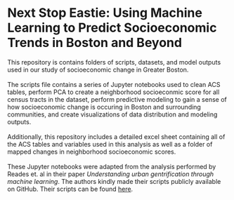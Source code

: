 # Next Stop Eastie: Using Machine Learning to Predict Socioeconomic Trends in Boston and Beyond
This repository is contains folders of scripts, datasets, and model outputs used in our study of socioeconomic change in Greater Boston. <br><br>
The scripts file contains a series of Jupyter notebooks used to clean ACS tables, perform PCA to create a neighborhood socioeconmic score for all 
census tracts in the dataset, perform predictive modeling to gain a sense of how socioeconomic change is occuring in Boston and surrounding communities,
and create visualizations of data distribution and modeling outputs. <br><br>
Additionally, this repository includes a detailed excel sheet containing all of the ACS tables and variables used in this analysis as well as a folder
of mapped changes in neighborhood socioeconomic scores. <br><br>
These Jupyter notebooks were adapted from the analysis performed by Reades et. al in their paper <i>Understanding urban gentrification through machine
learning</i>. The authors kindly made their scripts publicly available on GitHub. Their scripts can be found <a href="https://github.com/jreades/urb-studies-predicting-gentrification">here</a>.
